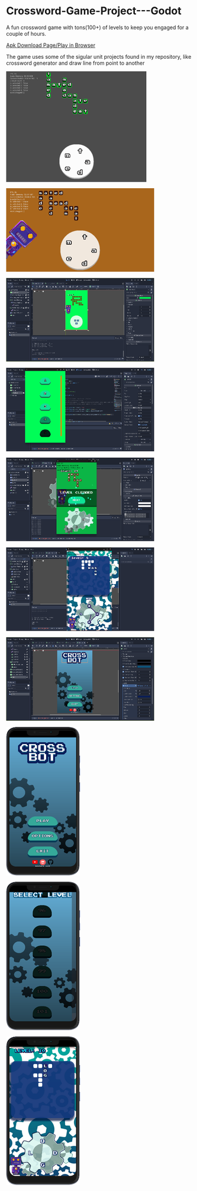 # Crossword-Game-Project---Godot

A fun crossword game with tons(100+) of levels to keep you engaged for a couple of hours.

[Apk Download Page/Play in Browser](https://rocket-007.itch.io/word-bot)


The game uses some of the sigular unit projects found in my repository, like crossword generator and draw line from point to another






![alt text](https://github.com/Rocket-007/Crossword-Game-Project---Godot/blob/main/screenshots/Screenshot%202022-10-28%2012.15.58%20AM.png)



![alt text](https://github.com/Rocket-007/Crossword-Game-Project---Godot/blob/main/screenshots/Screenshot%202022-10-31%205.18.34%20PM.png)



![alt text](https://github.com/Rocket-007/Crossword-Game-Project---Godot/blob/main/screenshots/1.png)



![alt text](https://github.com/Rocket-007/Crossword-Game-Project---Godot/blob/main/screenshots/2.png)



![alt text](https://github.com/Rocket-007/Crossword-Game-Project---Godot/blob/main/screenshots/3.png)



![alt text](https://github.com/Rocket-007/Crossword-Game-Project---Godot/blob/main/screenshots/4.png)



![alt text](https://github.com/Rocket-007/Crossword-Game-Project---Godot/blob/main/screenshots/5.png)



![alt text](https://github.com/Rocket-007/Crossword-Game-Project---Godot/blob/main/screenshots/6.png)



![alt text](https://github.com/Rocket-007/Crossword-Game-Project---Godot/blob/main/screenshots/7.png)



![alt text](https://github.com/Rocket-007/Crossword-Game-Project---Godot/blob/main/screenshots/8.png)



